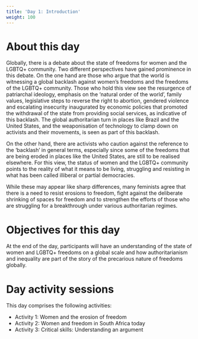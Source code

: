 ```yaml
---
title: 'Day 1: Introduction'
weight: 100
---
```


# About this day

Globally, there is a debate about the state of freedoms for women and the
LGBTQ+ community. Two different perspectives have gained prominence in
this debate. On the one hand are those who argue that the world is witnessing
a global backlash against women’s freedoms and the freedoms of the
LGBTQ+ community. Those who hold this view see the resurgence of
patriarchal ideology, emphasis on the ‘natural order of the world’, family
values, legislative steps to reverse the right to abortion, gendered violence
and escalating insecurity inaugurated by economic policies that promoted the
withdrawal of the state from providing social services, as indicative of this
backlash. The global authoritarian turn in places like Brazil and the United
States, and the weaponisation of technology to clamp down on activists and
their movements, is seen as part of this backlash.

On the other hand, there are activists who caution against the reference to the
‘backlash’ in general terms, especially since some of the freedoms that are
being eroded in places like the United States, are still to be realised
elsewhere. For this view, the status of women and the LGBTQ+ community
points to the reality of what it means to be living, struggling and resisting in
what has been called illiberal or partial democracies.

While these may appear like sharp differences, many feminists agree that
there is a need to resist erosions to freedom, fight against the deliberate
shrinking of spaces for freedom and to strengthen the efforts of those who are
struggling for a breakthrough under various authoritarian regimes.

# Objectives for this day

At the end of the day, participants will have an understanding of the state of
women and LGBTQ+ freedoms on a global scale and how authoritarianism
and inequality are part of the story of the precarious nature of freedoms
globally.

# Day activity sessions

This day comprises the following activities:

* Activity 1: Women and the erosion of freedom
* Activity 2: Women and freedom in South Africa today
* Activity 3: Critical skills: Understanding an argument
